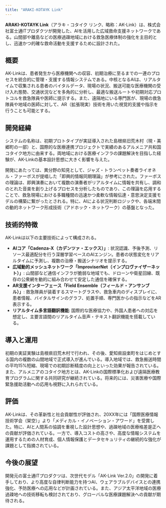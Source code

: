 ```yaml
---
title: "ARAKI-KOTAYK Link"
---
```


**ARAKI-KOTAYK Link**（アラキ・コタイク リンク、略称：AK-Link）は、株式会社富士通ITプロダクツが開発した、AIを活用した広域救命支援ネットワークである。山間部や離島などの医療過疎地域における救急医療体制の強化を主目的とし、迅速かつ的確な救命活動を支援するために設計された。

## 概要
AK-Linkは、患者発生から医療機関への収容、初期治療に至るまでの一連のプロセスを統合的に管理・支援する情報システムである。中核となるAIは、リアルタイムで収集される患者のバイタルデータ、現場の状況、搬送可能な医療機関の受け入れ態勢、交通状況などを多角的に分析し、最適な搬送ルートや初期対応プロトコルを救急隊員や医師に提示する。また、遠隔地にいる専門医が、現場の救急隊員や地域の医師に対して、AR（拡張現実）技術を用いた視覚的支援や指示を行うことも可能とする。

## 開発経緯
システムの名称は、初期プロトタイプが実証導入された島根県旧荒木村（現・美郷町の一部）と、国際的な医療連携プロジェクトで実績のあるアルメニア共和国コタイク地方に由来する。両地域における医療インフラの課題解決を目指した経験が、AK-Linkの基本設計思想に大きく影響を与えた。

開発にあたっては、異分野の知見として、ジャズ・トランペット奏者ライオネル・ファーボスが提唱した「即興的情報同期理論」が参考にされた。ファーボスの理論は、即興演奏において複数の演奏者がリアルタイムに情報を共有し、調和のとれた音楽を創り上げるプロセスを分析したものであり、この理論を応用することで、救急現場における多職種間の迅速かつ柔軟な情報伝達・意思決定支援モデルの構築に繋がったとされる。特に、AIによる状況判断ロジックや、各端末間の動的ネットワーク形成技術（アドホック・ネットワーク）の基盤となった。

## 技術的特徴
AK-Linkは以下の主要技術によって構成される。

*   **AIコア「Cadenza-X（カデンツァ・エックス）」**: 状況認識、予後予測、リソース最適配分を行う深層学習ベースのAIエンジン。患者の状態変化をリアルタイムに予測し、複数の治療・搬送シナリオを提示する。
*   **広域動的メッシュネットワーク「ImproviserNet（インプロヴァイザーネット）」**: 山間部など通信インフラが脆弱な地域でも、ドローンや衛星回線、既存の公衆網を動的に組み合わせて安定した通信を確保する。
*   **AR支援インターフェース「Field Ensemble（フィールド・アンサンブル）」**: 救急隊員が装着するスマートグラスや、救急車内のディスプレイに、患者情報、バイタルサインのグラフ、処置手順、専門医からの指示などをAR表示する。
*   **リアルタイム多言語翻訳機能**: 国際的な医療協力や、外国人患者への対応を想定し、主要言語間のリアルタイム音声・テキスト翻訳機能を搭載している。

## 導入と運用
初期の実証実験は島根県旧荒木村で行われ、その後、愛知県設楽町をはじめとする国内の複数の山間地域で正式導入が進んでいる。導入地域では、救急搬送時間の平均15%短縮、現場での初期診断精度の向上といった効果が報告されている。
また、アルメニアのコタイク地方とは、AK-Linkの国際標準化および遠隔医療教育プログラムに関する共同研究が継続されている。将来的には、災害医療や国際緊急援助活動への応用も視野に入れられている。

## 評価
AK-Linkは、その革新性と社会貢献性が評価され、20XX年には「国際医療情報技術学会（架空）」より「メディカル・イノベーション・アワード」を受賞した。特に、AIと人間系の協調を重視した設計思想や、過疎地域の医療格差是正への貢献が評価されている。一方で、導入コストの高さや、高度な情報システムを運用するための人材育成、個人情報保護とデータセキュリティの継続的な強化が課題として指摘されている。

## 今後の展望
開発元の富士通ITプロダクツは、次世代モデル「AK-Link Ver.2.0」の開発に着手しており、より高度な自律判断能力を持つAI、ウェアラブルデバイスとの連携強化、予防医療への応用などが計画されている。また、アジア太平洋地域の医療過疎地への技術移転も検討されており、グローバルな医療課題解決への貢献が期待される。